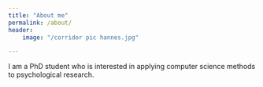 ```yaml
---
title: "About me"
permalink: /about/
header: 
	image: "/corridor pic hannes.jpg"

---
```


I am a PhD student who is interested in applying computer science methods to psychological research.